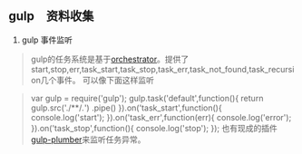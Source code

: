 ## gulp　资料收集

1. gulp 事件监听
> gulp的任务系统是基于[orchestrator](https://github.com/orchestrator/orchestrator/blob/master/index.js)。提供了start,stop,err,task_start,task_stop,task_err,task_not_found,task_recursion几个事件。
可以像下面这样监听

>    var gulp = require('gulp');
>    gulp.task('default',function(){
>        return gulp.src('./**/*.*')
>        .pipe()
>    }).on('task_start',function(){
	    console.log('start');
	}).on('task_err',function(err){
	    console.log('error');
	}).on('task_stop',function(){
	    console.log('stop');
>   });
> 也有现成的插件[gulp-plumber](https://www.npmjs.com/package/gulp-plumber)来监听任务异常。